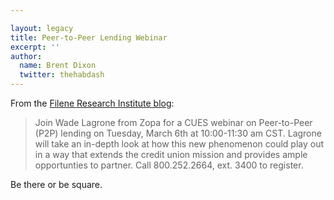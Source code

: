 ```yaml
---

layout: legacy
title: Peer-to-Peer Lending Webinar
excerpt: ''
author:
  name: Brent Dixon
  twitter: thehabdash
---
```


<p>From the <a href="http://filene.org/blog/post/peer-to-peer-lending-webminar">Filene Research Institute blog</a>:</p>


<blockquote>

<p>Join Wade Lagrone from Zopa for a <span class="caps">CUES</span> webinar on Peer-to-Peer (P2P) lending on Tuesday, March 6th at 10:00-11:30 am <span class="caps">CST</span>. Lagrone will take an in-depth look at how this new phenomenon could play out in a way that extends the credit union mission and provides ample opportunties to partner. Call 800.252.2664, ext. 3400 to register.</p>


</blockquote>

<p>Be there or be square.</p>